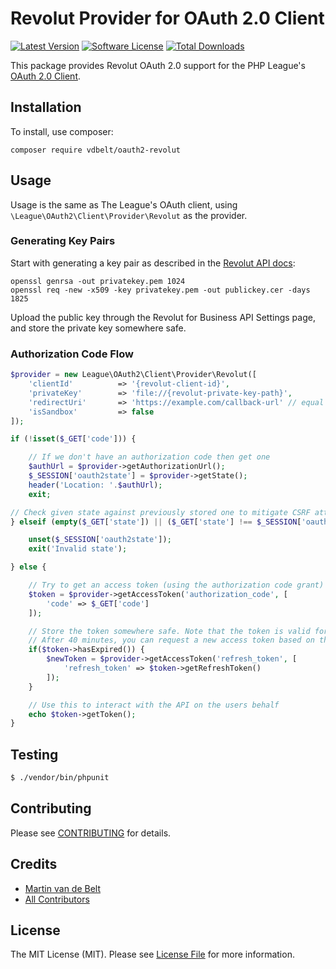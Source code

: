 # Revolut Provider for OAuth 2.0 Client
[![Latest Version](https://img.shields.io/github/release/vdbelt/oauth2-revolut.svg?style=flat-square)](https://github.com/vdbelt/oauth2-revolut/releases)
[![Software License](https://img.shields.io/badge/license-MIT-brightgreen.svg?style=flat-square)](LICENSE.md)
[![Total Downloads](https://img.shields.io/packagist/dt/vdbelt/oauth2-revolut.svg?style=flat-square)](https://packagist.org/packages/vdbelt/oauth2-revolut)

This package provides Revolut OAuth 2.0 support for the PHP League's [OAuth 2.0 Client](https://github.com/thephpleague/oauth2-client).

## Installation

To install, use composer:

```
composer require vdbelt/oauth2-revolut
```

## Usage

Usage is the same as The League's OAuth client, using `\League\OAuth2\Client\Provider\Revolut` as the provider.

### Generating Key Pairs
Start with generating a key pair as described in the [Revolut API docs](https://revolutdev.github.io/business-api/?shell--sandbox#revolut-api-authentication-setting-up-access-to-your-business-account):
```
openssl genrsa -out privatekey.pem 1024
openssl req -new -x509 -key privatekey.pem -out publickey.cer -days 1825
```

Upload the public key through the Revolut for Business API Settings page, and store the private key somewhere safe.

### Authorization Code Flow

```php
$provider = new League\OAuth2\Client\Provider\Revolut([
    'clientId'          => '{revolut-client-id}',
    'privateKey'        => 'file://{revolut-private-key-path}',
    'redirectUri'       => 'https://example.com/callback-url' // equal to redirect URI provided to Revolut
    'isSandbox'         => false
]);

if (!isset($_GET['code'])) {

    // If we don't have an authorization code then get one
    $authUrl = $provider->getAuthorizationUrl();
    $_SESSION['oauth2state'] = $provider->getState();
    header('Location: '.$authUrl);
    exit;

// Check given state against previously stored one to mitigate CSRF attack
} elseif (empty($_GET['state']) || ($_GET['state'] !== $_SESSION['oauth2state'])) {

    unset($_SESSION['oauth2state']);
    exit('Invalid state');

} else {

    // Try to get an access token (using the authorization code grant)
    $token = $provider->getAccessToken('authorization_code', [
        'code' => $_GET['code']
    ]);

    // Store the token somewhere safe. Note that the token is valid for 40 minutes.
    // After 40 minutes, you can request a new access token based on the refresh token (valid for 90 days):
    if($token->hasExpired()) {
        $newToken = $provider->getAccessToken('refresh_token', [
            'refresh_token' => $token->getRefreshToken()
        ]);
    }

    // Use this to interact with the API on the users behalf
    echo $token->getToken();
}
```

## Testing

``` bash
$ ./vendor/bin/phpunit
```

## Contributing

Please see [CONTRIBUTING](https://github.com/vdbelt/oauth2-revolut/blob/master/CONTRIBUTING.md) for details.


## Credits

- [Martin van de Belt](https://github.com/vdbelt)
- [All Contributors](https://github.com/vdbelt/oauth2-revolut/contributors)


## License

The MIT License (MIT). Please see [License File](https://github.com/vdbelt/oauth2-revolut/blob/master/LICENSE) for more information.
